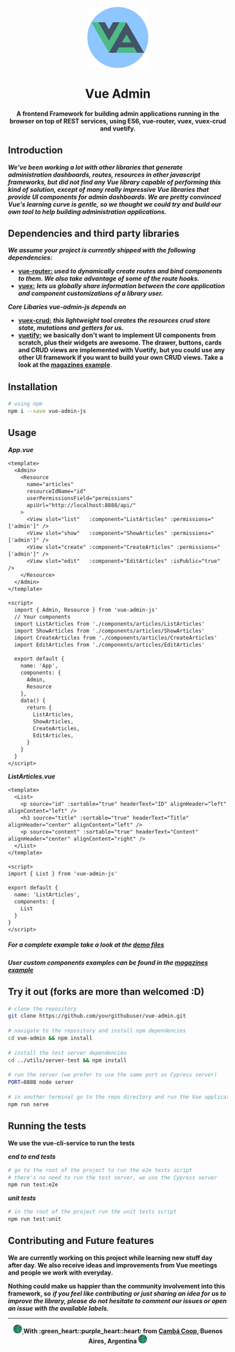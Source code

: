<p align="center">
  <a target="_blank" rel="noopener noreferrer">
    <img width="140" src="public/logo.png" alt="Vue Admin logo" />
  </a>
</p>

<h1 align="center">Vue Admin</h1>

<h4 align="center">A frontend Framework for building admin applications running in the browser on top of REST services, using ES6, vue-router, vuex, vuex-crud and vuetify.</h4>

## Introduction

***We've been working a lot with other libraries that generate administration dashboards, routes, resources in other javascript frameworks, but did not find any Vue library capable of performing this kind of solution, except of many really impressive Vue libraries that provide UI components for admin dashboards. We are pretty convinced Vue's learning curve is gentle, so we thought we could try and build our own tool to help building administration applications.***

## Dependencies and third party libraries

***We assume your project is currently shipped with the following dependencies:***

+   [**vue-router:**](https://github.com/vuejs/vue-router) ***used to dynamically create routes and bind components to them. We also take advantage of some of the route hooks.***
+   [**vuex:**](https://github.com/vuejs/vuex) ***lets us globally share information between the core application and component customizations of a library user.***

***Core Libaries vue-admin-js depends on***

+   [**vuex-crud:**](https://github.com/JiriChara/vuex-crud) ***this lightweight tool creates the resources crud store state, mutations and getters for us.***
+   [**vuetify:**](https://github.com/vuetifyjs/vuetify) **we basically don't want to implement UI components from scratch, plus their widgets are awesome. The drawer, buttons, cards and CRUD views are implemented with Vuetify, but you could use any other UI framework if you want to build your own CRUD views. Take a look at the [magazines example](/demo/components/magazines)**.

## Installation

```bash
# using npm
npm i --save vue-admin-js
```

## Usage

***App.vue***
```vue
<template>
  <Admin>
    <Resource
      name="articles"
      resourceIdName="id"
      userPermissionsField="permissions"
      apiUrl="http://localhost:8888/api/"
    >
      <View slot="list"   :component="ListArticles" :permissions="['admin']" />
      <View slot="show"   :component="ShowArticles" :permissions="['admin']" />
      <View slot="create" :component="CreateArticles" :permissions="['admin']" />
      <View slot="edit"   :component="EditArticles" :isPublic="true" />
    </Resource>
  </Admin>
</template>

<script>
  import { Admin, Resource } from 'vue-admin-js'
  // Your components
  import ListArticles from './components/articles/ListArticles'
  import ShowArticles from './components/articles/ShowArticles'
  import CreateArticles from './components/articles/CreateArticles'
  import EditArticles from './components/articles/EditArticles'

  export default {
    name: 'App',
    components: {
      Admin,
      Resource
    },
    data() {
      return {
        ListArticles,
        ShowArticles,
        CreateArticles,
        EditArticles,
      }
    }
  }
</script>
```

***ListArticles.vue***
```vue
<template>
  <List>
    <p source="id" :sortable="true" headerText="ID" alignHeader="left" alignContent="left" />
    <h3 source="title" :sortable="true" headerText="Title" alignHeader="center" alignContent="left" />
    <p source="content" :sortable="true" headerText="Content" alignHeader="center" alignContent="right" />
  </List>
</template>

<script>
import { List } from 'vue-admin-js'

export default {
  name: 'ListArticles',
  components: {
    List
  }
}
</script>
```

##### For a complete example take a look at the [demo files](/demo)

##### User custom components examples can be found in the [magazines example](/demo/components/magazines)

## Try it out (forks are more than welcomed :D)

```bash
# clone the repository
git clone https://github.com/yourgithubuser/vue-admin.git

# navigate to the repository and install npm dependencies
cd vue-admin && npm install

# install the test server dependencies
cd ../utils/server-test && npm install

# run the server (we prefer to use the same port as Cypress server)
PORT=8888 node server

# in another terminal go to the repo directory and run the Vue application
npm run serve
```

## Running the tests

**We use the vue-cli-service to run the tests**

***end to end tests***
```bash
# go to the root of the project to run the e2e tests script
# there's no need to run the test server, we use the Cypress server
npm run test:e2e
```

***unit tests***
```bash
# in the root of the project run the unit tests script
npm run test:unit
```

## Contributing and Future features

**We are currently working on this project while learning new stuff day after day. We also receive ideas and improvements from Vue meetings and people we work with everyday.**

**Nothing could make us happier than the community involvement into this framework, so**
***if you feel like contributing or just sharing an idea for us to improve the library, please do not hesitate to comment our issues or open an issue with the available labels.***

---
<p align="center">
  <a href="https://camba.coop" target="_blank" rel="noopener noreferrer">
    <img class="margin" width="20" src="public/camba_icon.png" />
  </a>
  <strong>With :green_heart::purple_heart::heart: from <a href="https://camba.coop" target="_blank" rel="noopener noreferrer">Cambá Coop</a>, Buenos Aires, Argentina</strong>
  <a href="https://camba.coop" target="_blank" rel="noopener noreferrer">
    <img class="margin" width="20" src="public/camba_icon.png" />
  </a>
</p>
